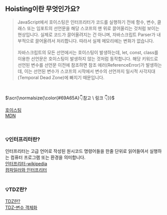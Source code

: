 
## Hoisting이란 무엇인가요?
> <p>JavaScript에서 호이스팅은 인터프리터가 코드를 실행하기 전에 함수, 변수, 클래스 또는 임포트의 선언문을 해당 스코프의 맨 위로 끌어올리는 것처럼 보이는 현상입니다. 실제로 코드가 끌어올려지는 건 아니며, 자바스크립트 Parser가 내부적으로 끌어올려서 처리합니다. 따라서 실제 메모리에는 변화가 없습니다. </br></br> 자바스크립트의 모든 선언에서는 호이스팅이 발생하는데, let, const, class를 이용한 선언문은 호이스팅이 발생하지 않는 것처럼 동작합니다. 해당 키워드로 선언된 변수를 선언문 이전에 참조하면 참조 에러(ReferenceError)가 발생하는데, 이는 선언된 변수가 스코프의 시작에서 변수의 선언까지 일시적 사각지대(Temporal Dead Zone)에 빠지기 때문입니다.</p>


</br>
<p>$\scr{\normalsize{\color{#69A65A}👇참고 \ 링크 👇}}$</p>

[호이스팅](https://hanamon.kr/javascript-%ED%98%B8%EC%9D%B4%EC%8A%A4%ED%8C%85%EC%9D%B4%EB%9E%80-hoisting/)</br>
[MDN](https://developer.mozilla.org/ko/docs/Glossary/Hoisting)

</br>

### 💡인터프리터란?
인터프리터는 고급 언어로 작성된 원시코드 명령어들을 한줄 단위로 읽어들여서 실행하는 컴퓨터 프로그램 또는 환경을 의미합니다.</br>
[인터프리터-wikipedia](https://ko.wikipedia.org/wiki/%EC%9D%B8%ED%84%B0%ED%94%84%EB%A6%AC%ED%84%B0)</br>
[컴파일러와 인터프리터](https://velog.io/@noelsky/%EC%BB%B4%ED%8C%8C%EC%9D%BC%EB%9F%AC-%EC%9D%B8%ED%84%B0%ED%94%84%EB%A6%AC%ED%84%B0)</br></br>


### 💡TDZ란?
[TDZ란?](https://velog.io/@soshin_dev/JS-JS%EC%9D%98-TDZ%EB%9E%80-%EB%AC%B4%EC%97%87%EC%9D%BC%EA%B9%8C)<br/>
[TDZ-변수 객체화](https://velog.io/@lucas/TDZTemporal-Dead-Zone%EC%97%90-%EB%8C%80%ED%95%B4-%EC%95%8C%EC%95%84%EB%B4%85%EC%8B%9C%EB%8B%A4)
